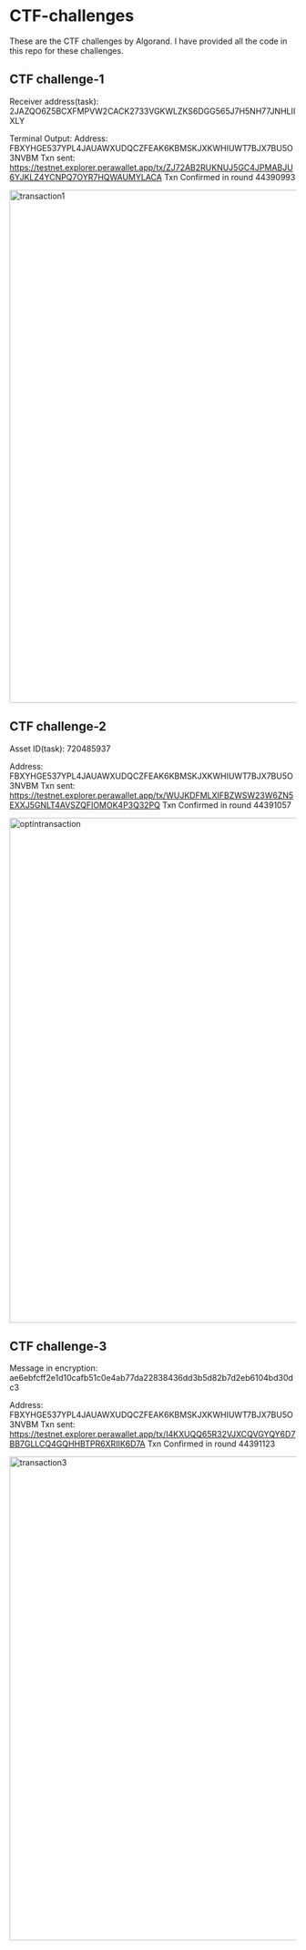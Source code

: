 # CTF-challenges

These are the CTF challenges by Algorand. I have provided all the code in this repo for these challenges. 

## CTF challenge-1

Receiver address(task): 2JAZQO6Z5BCXFMPVW2CACK2733VGKWLZKS6DGG565J7H5NH77JNHLIIXLY

Terminal Output:
Address: FBXYHGE537YPL4JAUAWXUDQCZFEAK6KBMSKJXKWHIUWT7BJX7BU5O3NVBM
Txn sent: https://testnet.explorer.perawallet.app/tx/ZJ72AB2RUKNUJ5GC4JPMABJU6YJKLZ4YCNPQ7OYR7HQWAUMYLACA
Txn Confirmed in round 44390993

<img width="901" alt="transaction1" src="![ctf_transact1](https://github.com/user-attachments/assets/bb205766-df9f-4094-a8d1-97c6d19da533)">

## CTF challenge-2

Asset ID(task): 720485937

Address: FBXYHGE537YPL4JAUAWXUDQCZFEAK6KBMSKJXKWHIUWT7BJX7BU5O3NVBM
Txn sent: https://testnet.explorer.perawallet.app/tx/WUJKDFMLXIFBZWSW23W6ZN5EXXJ5GNLT4AVSZQFIOMOK4P3Q32PQ
Txn Confirmed in round 44391057

<img width="887" alt="optintransaction" src="![ctf_transact2](https://github.com/user-attachments/assets/92cbb8fb-28ca-47e0-8d96-e543dfa07d32)">

## CTF challenge-3

Message in encryption: ae6ebfcff2e1d10cafb51c0e4ab77da22838436dd3b5d82b7d2eb6104bd30dc3

Address: FBXYHGE537YPL4JAUAWXUDQCZFEAK6KBMSKJXKWHIUWT7BJX7BU5O3NVBM
Txn sent: https://testnet.explorer.perawallet.app/tx/I4KXUQQ65R32VJXCQVGYQY6D7BB7GLLCQ4GQHHBTPR6XRIIK6D7A
Txn Confirmed in round 44391123


<img width="850" alt="transaction3" src="![ctf_transact3](https://github.com/user-attachments/assets/15063649-f5ee-4275-9e6f-d76f5925acf1)">
